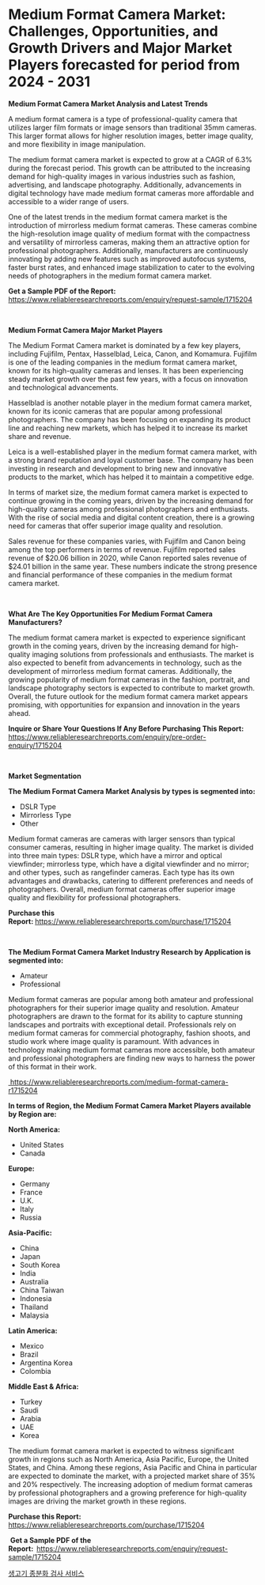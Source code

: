 <p><h1>Medium Format Camera Market: Challenges, Opportunities, and Growth Drivers and Major Market Players forecasted for period from 2024 - 2031</h1></p><p><strong>Medium Format Camera Market Analysis and Latest Trends</strong></p>
<p><p>A medium format camera is a type of professional-quality camera that utilizes larger film formats or image sensors than traditional 35mm cameras. This larger format allows for higher resolution images, better image quality, and more flexibility in image manipulation.</p><p>The medium format camera market is expected to grow at a CAGR of 6.3% during the forecast period. This growth can be attributed to the increasing demand for high-quality images in various industries such as fashion, advertising, and landscape photography. Additionally, advancements in digital technology have made medium format cameras more affordable and accessible to a wider range of users.</p><p>One of the latest trends in the medium format camera market is the introduction of mirrorless medium format cameras. These cameras combine the high-resolution image quality of medium format with the compactness and versatility of mirrorless cameras, making them an attractive option for professional photographers. Additionally, manufacturers are continuously innovating by adding new features such as improved autofocus systems, faster burst rates, and enhanced image stabilization to cater to the evolving needs of photographers in the medium format camera market.</p></p>
<p><strong>Get a Sample PDF of the Report:&nbsp;</strong> <a href="https://www.reliableresearchreports.com/enquiry/request-sample/1715204">https://www.reliableresearchreports.com/enquiry/request-sample/1715204</a></p>
<p>&nbsp;</p>
<p><strong>Medium Format Camera Major Market Players</strong></p>
<p><p>The Medium Format Camera market is dominated by a few key players, including Fujifilm, Pentax, Hasselblad, Leica, Canon, and Komamura. Fujifilm is one of the leading companies in the medium format camera market, known for its high-quality cameras and lenses. It has been experiencing steady market growth over the past few years, with a focus on innovation and technological advancements. </p><p>Hasselblad is another notable player in the medium format camera market, known for its iconic cameras that are popular among professional photographers. The company has been focusing on expanding its product line and reaching new markets, which has helped it to increase its market share and revenue. </p><p>Leica is a well-established player in the medium format camera market, with a strong brand reputation and loyal customer base. The company has been investing in research and development to bring new and innovative products to the market, which has helped it to maintain a competitive edge.</p><p>In terms of market size, the medium format camera market is expected to continue growing in the coming years, driven by the increasing demand for high-quality cameras among professional photographers and enthusiasts. With the rise of social media and digital content creation, there is a growing need for cameras that offer superior image quality and resolution.</p><p>Sales revenue for these companies varies, with Fujifilm and Canon being among the top performers in terms of revenue. Fujifilm reported sales revenue of $20.06 billion in 2020, while Canon reported sales revenue of $24.01 billion in the same year. These numbers indicate the strong presence and financial performance of these companies in the medium format camera market.</p></p>
<p>&nbsp;</p>
<p><strong>What Are The Key Opportunities For Medium Format Camera Manufacturers?</strong></p>
<p><p>The medium format camera market is expected to experience significant growth in the coming years, driven by the increasing demand for high-quality imaging solutions from professionals and enthusiasts. The market is also expected to benefit from advancements in technology, such as the development of mirrorless medium format cameras. Additionally, the growing popularity of medium format cameras in the fashion, portrait, and landscape photography sectors is expected to contribute to market growth. Overall, the future outlook for the medium format camera market appears promising, with opportunities for expansion and innovation in the years ahead.</p></p>
<p><strong>Inquire or Share Your Questions If Any Before Purchasing This Report:</strong> <a href="https://www.reliableresearchreports.com/enquiry/pre-order-enquiry/1715204">https://www.reliableresearchreports.com/enquiry/pre-order-enquiry/1715204</a></p>
<p>&nbsp;</p>
<p><strong>Market Segmentation</strong></p>
<p><strong>The Medium Format Camera Market Analysis by types is segmented into:</strong></p>
<p><ul><li>DSLR Type</li><li>Mirrorless Type</li><li>Other</li></ul></p>
<p><p>Medium format cameras are cameras with larger sensors than typical consumer cameras, resulting in higher image quality. The market is divided into three main types: DSLR type, which have a mirror and optical viewfinder; mirrorless type, which have a digital viewfinder and no mirror; and other types, such as rangefinder cameras. Each type has its own advantages and drawbacks, catering to different preferences and needs of photographers. Overall, medium format cameras offer superior image quality and flexibility for professional photographers.</p></p>
<p><strong>Purchase this Report:&nbsp;</strong><a href="https://www.reliableresearchreports.com/purchase/1715204">https://www.reliableresearchreports.com/purchase/1715204</a></p>
<p>&nbsp;</p>
<p><strong>The Medium Format Camera Market Industry Research by Application is segmented into:</strong></p>
<p><ul><li>Amateur</li><li>Professional</li></ul></p>
<p><p>Medium format cameras are popular among both amateur and professional photographers for their superior image quality and resolution. Amateur photographers are drawn to the format for its ability to capture stunning landscapes and portraits with exceptional detail. Professionals rely on medium format cameras for commercial photography, fashion shoots, and studio work where image quality is paramount. With advances in technology making medium format cameras more accessible, both amateur and professional photographers are finding new ways to harness the power of this format in their work.</p></p>
<p><a href="https://www.reliableresearchreports.com/medium-format-camera-r1715204">&nbsp;https://www.reliableresearchreports.com/medium-format-camera-r1715204</a></p>
<p><strong>In terms of Region, the Medium Format Camera Market Players available by Region are:</strong></p>
<p>
    <p> <strong> North America: </strong>
        <ul>
            <li>United States</li>
            <li>Canada</li>
        </ul>
        </p> 
    <p> <strong> Europe: </strong>
        <ul>
            <li>Germany</li>
            <li>France</li>
            <li>U.K.</li>
            <li>Italy</li>
            <li>Russia</li>
        </ul>
        </p> 
    <p> <strong> Asia-Pacific: </strong>
        <ul>
            <li>China</li>
            <li>Japan</li>
            <li>South Korea</li>
            <li>India</li>
            <li>Australia</li>
            <li>China Taiwan</li>
            <li>Indonesia</li>
            <li>Thailand</li>
            <li>Malaysia</li>
        </ul>
        </p> 
    <p> <strong> Latin America: </strong>
        <ul>
            <li>Mexico</li>
            <li>Brazil</li>
            <li>Argentina Korea</li>
            <li>Colombia</li>
        </ul>
        </p> 
    <p> <strong> Middle East & Africa: </strong>
        <ul>
            <li>Turkey</li>
            <li>Saudi</li>
            <li>Arabia</li>
            <li>UAE</li>
            <li>Korea</li>
        </ul>
    </p>
    </p>
<p><p>The medium format camera market is expected to witness significant growth in regions such as North America, Asia Pacific, Europe, the United States, and China. Among these regions, Asia Pacific and China in particular are expected to dominate the market, with a projected market share of 35% and 20% respectively. The increasing adoption of medium format cameras by professional photographers and a growing preference for high-quality images are driving the market growth in these regions.</p></p>
<p><strong>Purchase this Report: </strong><a href="https://www.reliableresearchreports.com/purchase/1715204">https://www.reliableresearchreports.com/purchase/1715204</a></p>
<p>&nbsp;<strong>Get a Sample PDF of the Report:&nbsp;&nbsp;</strong><a href="https://www.reliableresearchreports.com/enquiry/request-sample/1715204">https://www.reliableresearchreports.com/enquiry/request-sample/1715204</a></p>
<p><strong></strong></p>
<p><p><a href="https://github.com/CliftonFisher9067/Market-Research-Report-List-2/blob/main/6702124107733.md">생고기 종분화 검사 서비스</a></p></p>
